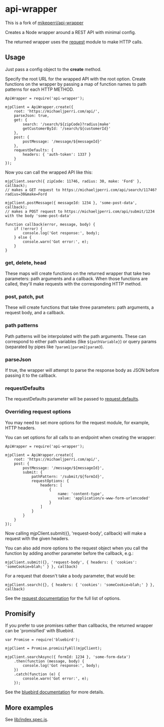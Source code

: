 # api-wrapper

This is a fork of [mikeperri/api-wrapper](https://github.com/mikeperri/api-wrapper)

Creates a Node wrapper around a REST API with minimal config.

The returned wrapper uses the [request](https://github.com/request/request/tree/v2.69.0) module to make HTTP calls.

## Usage

Just pass a config object to the **create** method.

Specify the root URL for the wrapped API with the root option.
Create functions on the wrapper by passing a map of function names to path patterns for each HTTP METHOD.

```
ApiWrapper = require('api-wrapper');

mjpClient = ApiWrapper.create({
    root: 'https://michaeljperri.com/api/',
    parseJson: true,
    get: {
        search: '/search/${zipCode}?radius|make'
        getCustomerById: '/search/${customerId}'
    },
    post: {
        postMessage: '/message/${messageId}'
    },
    requestDefaults: {
        headers: { 'auth-token': 1337 }
    }
});
```

Now you can call the wrapped API like this:

```
mjpClient.search({ zipCode: 11746, radius: 30, make: 'Ford' }, callback);
// makes a GET request to https://michaeljperri.com/api/search/11746?radius=30&make=Ford

mjpClient.postMessage({ messageId: 1234 }, 'some-post-data', callback);
// makes a POST request to https://michaeljperri.com/api/submit/1234 with the body 'some-post-data'

function callback(error, message, body) {
    if (!error) {
        console.log('Got response:', body);
    } else {
        console.warn('Got error:', e);
    }
}
```

### get, delete, head

These maps will create functions on the returned wrapper that take two parameters: path arguments and a callback. When those functions are called, they'll make requests with the corresponding HTTP method.

### post, patch, put

These will create functions that take three parameters: path arguments, a request body, and a callback.

### path patterns

Path patterns will be interpolated with the path arguments. These can correspond to either path variables (like `${pathVariable}`) or query params (separated by pipes like `?param1|param2|param3`).

### parseJson

If true, the wrapper will attempt to parse the response body as JSON before passing it to the callback.

### requestDefaults

The requestDefaults parameter will be passed to [request.defaults](https://github.com/request/request/tree/v2.69.0#requestdefaultsoptions).

### Overriding request options

You may need to set more options for the request module, for example, HTTP headers.

You can set options for all calls to an endpoint when creating the wrapper:

```
ApiWrapper = require('api-wrapper');

mjpClient = ApiWrapper.create({
    root: 'https://michaeljperri.com/api/',
    post: {
        postMessage: '/message/${messageId}',
        submit: {
            pathPattern: '/submit/${formId}',
            requestOptions: {
                headers: [
                    {
                        name: 'content-type',
                        value: 'application/x-www-form-urlencoded'
                    }
                ]
            }
        }
    }
});
```

Now calling mjpClient.submit({}, 'request-body', callback) will make a request with the given headers.

You can also add more options to the request object when you call the function by adding another parameter before the callback, e.g.:

```
mjpClient.submit({}, 'request-body', { headers: { 'cookies': 'someCookie=blah;' } }, callback)

```

For a request that doesn't take a body parameter, that would be:

```
mjpClient.search({}, { headers: { 'cookies': 'someCookie=blah;' } }, callback)
```

See the [request documentation](https://github.com/request/request/tree/v2.69.0#requestoptions-callback) for the full list of options.

## Promisify

If you prefer to use promises rather than callbacks, the returned wrapper can be 'promisified' with Bluebird.

```
var Promise = require('bluebird');

mjpClient = Promise.promisifyAll(mjpClient);

mjpClient.searchAsync({ formId: 1234 }, 'some-form-data')
    .then(function (message, body) {
        console.log('Got response:', body);
    })
    .catch(function (e) {
        console.warn('Got error:', e);
    });
```

See the [bluebird documentation](http://bluebirdjs.com/docs/api/promise.promisifyall.html) for more details.

## More examples

See [lib/index.spec.js](https://github.com/mikeperri/api-wrapper/blob/master/lib/index.spec.js).
